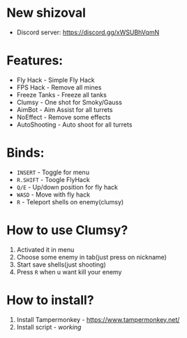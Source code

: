 # New shizoval
* Discord server: https://discord.gg/xWSUBhVqmN

# Features:

 * Fly Hack - Simple Fly Hack
 * FPS Hack - Remove all mines
 * Freeze Tanks - Freeze all tanks
 * Clumsy - One shot for Smoky/Gauss
 * AimBot  - Aim Assist for all turrets
 * NoEffect - Remove some effects
 * AutoShooting - Auto shoot for all turrets

# Binds:
* `INSERT` - Toggle for menu 
* `R.SHIFT` - Toogle FlyHack
* `Q/E` - Up/down position for fly hack
* `WASD` - Move with fly hack
* `R`   - Teleport shells on enemy(clumsy)

# How to use Clumsy?
1. Activated it in menu
2. Choose some enemy in tab(just press on nickname)
3. Start save shells(just shooting)
4. Press `R` when u want kill your enemy

# How to install?
1. Install Tampermonkey - https://www.tampermonkey.net/
2. Install script - *working*






